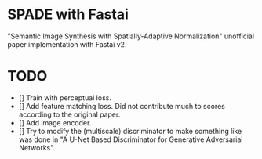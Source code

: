 # SPADE with Fastai
"Semantic Image Synthesis with Spatially-Adaptive Normalization" unofficial paper implementation with Fastai v2.

# TODO
- [] Train with perceptual loss.
- [] Add feature matching loss. Did not contribute much to scores according to the original paper.
- [] Add image encoder.
- [] Try to modify the (multiscale) discriminator to make something like was done in "A U-Net Based Discriminator for Generative Adversarial Networks".
